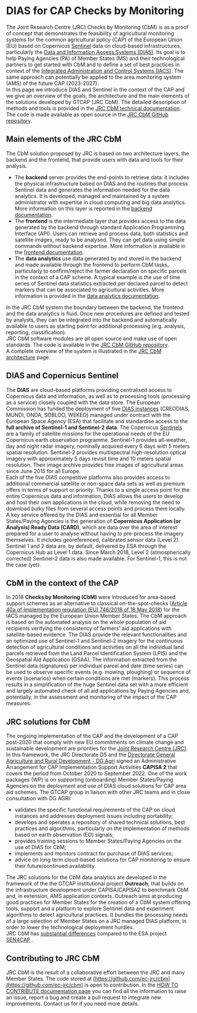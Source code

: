 # DIAS for CAP Checks by Monitoring
The Joint Research Centre (JRC) Checks by Monitoring (CbM) is as a proof of concept that demonstrates the feasibility of agricultural monitoring systems for the common agricultural policy (CAP) of the European Union (EU) based on Copernicus [Sentinel](https://sentinels.copernicus.eu/) data on cloud-based infrastructures, particularly the [Data and Information Access Systems (DIAS)](https://www.copernicus.eu/en/access-data/dias). Its goal is to help Paying Agencies (PA) of Member States (MS) and their technological partners to get started with CbM and to define a set of best practices in context of the [Integrated Administration and Control Systems (IACS)](https://ec.europa.eu/info/food-farming-fisheries/key-policies/common-agricultural-policy/financing-cap/financial-assurance/managing-payments_en). The same approach can potentially be applied to the area monitoring system (AMS) of the future CAP (2023-2027).  
In this page we introduce DIAS and Sentinel in the context of the CAP and we give an overview of the goals, the architecture and the main elements of the solutions developed by GTCAP (JRC CbM). The detailed description of methods and tools is provided in the [JRC CbM technical documentation](https://jrc-cbm.readthedocs.io). The code is made available as open source in the [JRC CbM GitHub repository](https://github.com/ec-jrc/cbm).  

## Main elements of the JRC CbM
The CbM solution proposed by JRC is based on two architecture layers, the backend and the frontend, that provide users with data and tools for their analysis.  

* The **backend** server provides the end-points to retrieve data: it includes the physical infrastructure based on DIAS and the routines that process Sentinel data and generates the information needed for the data analytics. It is developed, managed and maintained by a system administrator with expertise in cloud computing and big data analytics. More information on this layer is reported in the [backend documentation](https://jrc-cbm.readthedocs.io/en/latest/dias4cbm_setup.html).  
* The **frontend** is the intermediate layer that provides access to the data generated by the backend through standard Application Programming Interface (API). Users can retrieve and process data, both statistics and satellite images, ready to be analysed. They can get data using simple commands without backend expertise. More information is available in the [frontend documentation](https://jrc-cbm.readthedocs.io/en/latest/dias4cbm_analysis.html).  
* The **data analytics** use data generated by and stored in the backend and made available through the frontend to perform CbM tasks, particularly to confirm/reject the farmer declaration on specific parcels in the context of a CAP scheme. A typical example is the use of time series of Sentinel data statistics extracted per declared parcel to detect markers that can be associated to agricultural activities. More information is provided in the [data analytics documentation](https://jrc-cbm.readthedocs.io/en/latest/dias4cbm_use.html).  

In the JRC CbM system the boundary between the backend, the frontend and the data analytics is fluid. Once new procedures are defined and tested by analysts, they can be integrated into the backend and automatically available to users as starting point for additional processing (e.g. analysis, reporting, classification).  
JRC CbM software modules are all open source and make use of open standards. The code is available in the [JRC CbM GitHub repository](https://github.com/ec-jrc/cbm/).  
A complete overview of the system is illustrated in the [JRC CbM architecture](https://jrc-cbm.readthedocs.io/en/latest/dias4cbm_architecture.html) page.  

## DIAS and Copernicus Sentinel
The **DIAS** are cloud-based platforms providing centralised access to Copernicus data and information, as well as to processing tools (processing as a service) closely coupled with the data store. The European Commission has funded the deployment of five [DIAS instances](https://www.copernicus.eu/en/access-data/dias) (CREODIAS, MUNDI, ONDA, SOBLOO, WEKEO) managed under contract with the European Space Agency (ESA) that facilitate and standardise access to the **full archive of Sentinel-1 and Sentinel-2 data**. The Copernicus [Sentinels](https://sentinels.copernicus.eu/) are a family of satellite missions for the operational needs of the EU Copernicus earth observation programme. Sentinel-1 provides all-weather, day and night radar imagery, nominally acquired every 6 days with 5 meters spatial resolution. Sentinel-2 provides multispectral high-resolution optical imagery with approximately  5 days revisit time and 10 meters spatial resolution. Their image archive provides free images of agricultural areas since June 2015 for all Europe.  
Each of the five DIAS competitive platforms also provides access to additional commercial satellite or non-space data sets as well as premium offers in terms of support or priority. Thanks to a single access point for the entire Copernicus data and information, DIAS allows the users to develop and host their own applications in the cloud, while removing the need to download bulky files from several access points and process them locally.  
A key service offered by the DIAS and essential for all Member States/Paying Agencies is the generation of **Copernicus Application (or Analysis) Ready Data (CARD)**, which are data over the area of interest prepared for a user to analyse without having to pre-process the imagery themselves. It includes georeferenced, calibrated sensor data (Level 2). Sentinel 1 and 2 data are, by default, delivered by ESA through the Copernicus Hub as Level 1 data. Since March 2018, Level 2 (atmospherically corrected) Sentinel-2 data is also made available. For Sentinel-1, this is not the case (yet).

## CbM in the context of the CAP
In 2018 **Checks by Monitoring (CbM)** were introduced for area-based support schemes as an alternative to classical on-the-spot-checks ([Article 40a of implementation  regulation (EU) 746/2018 of 18 May 2018](https://eur-lex.europa.eu/legal-content/EN/ALL/?uri=CELEX:32018R0746)) for the IACS managed by the European Union Member States. The CbM approach is based on the automated analysis on the whole population of aid recipients verifying the consistency of farmers' aid applications with satellite-based evidence. The DIAS provide the relevant functionalities and an optimized use of Sentinel-1 and Sentinel-2 imagery for the continuous detection of agricultural conditions and activities on all the individual land parcels retrieved from the Land Parcel Identification System (LPIS) and the Geospatial Aid Application (GSAA). The information extracted from the Sentinel data (signatures) per individual parcel and date (time series) can be used to observe specific events (e.g. mowing, ploughing) or sequence of events (scenarios) when certain conditions are met (markers). This process results in a simplification of the huge Sentinel data set with a more efficient and largely automated check of all aid applications by Paying Agencies and, potentially, in the assessment and monitoring of the impact of the CAP measures.

## JRC solutions for CbM
The ongoing implementation of the CAP and the development of a CAP post-2020 that comply with new EU commitments on climate change and sustainable development are priorities for the [Joint Research Centre (JRC)](https://ec.europa.eu/jrc/). In this framework, the JRC Directorate D5 and the [Directorate General Agriculture and Rural Development - DG Agri](https://ec.europa.eu/info/departments/agriculture-and-rural-development_en) signed an Administrative Arrangement for CAP Implementation Support Activities **CAPISA 2** that covers the period from October 2020 to September 2022. One of the work packages (WP) is on supporting (onboarding) Member States/Paying Agencies on the deployment and use of DIAS cloud solutions for CAP area aid schemes. The GTCAP group in liaison with other JRC teams and in close consultation with DG AGRI:  

* validates the specific functional requirements of the CAP on cloud instances and addresses deployment issues including portability;  
* develops and operates a repository of shared technical solutions, best practices and algorithms, particularly on the implementation of methods based on earth observation (EO) signals;  
* provides training sessions to Member States/Paying Agencies on the use of DIAS for CbM;  
* implements and monitors contract for purchase of DIAS services;
* advice on long term cloud-based solutions for CAP monitoring to ensure their future/continued availability.  

The JRC solutions for the CbM data analytics are developed in the framework of the the GTCAP institutional project **Outreach**, that builds on the infrastructure development under CAPISA/CAPISA2 to benchmark CbM and, in extension, AMS application contexts. Outreach aims at producing good practices for Member States for the creation of a CbM system offering tools, support and a platform to explore Sentinel data and experiment algorithms to detect agricultural practices. It bundles the processing needs of a large selection of Member States on a JRC managed DIAS platform, in order to lower the technological deployment hurdles.  
JRC CbM has [substantial differences](https://jrc-cbm.readthedocs.io/en/latest/dias4cbm_sen4cap.html) compared to the ESA project [SEN4CAP](http://esa-sen4cap.org/) .

## Contributing to JRC CbM
JRC CbM is the result of a collaborative effort between the JRC and many Member States. The code stored at [https://github.com/ec-jrc/cbm](https://github.com/ec-jrc/cbm) is open to contribution. In the [HOW TO CONTRIBUTE documentation page](https://jrc-cbm.readthedocs.io/en/latest/dev_contributing.html) you can find all the information to raise an issue, report a bug and create a pull request to integrate new improvements. Contact us for if you need more details.
